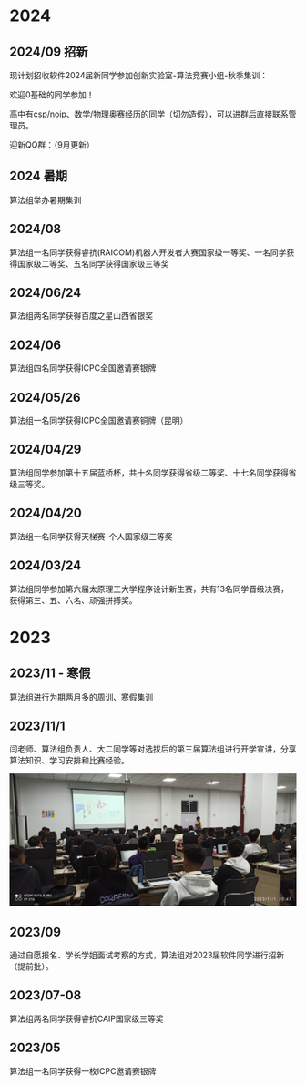 # 2024

## 2024/09 招新

现计划招收软件2024届新同学参加创新实验室-算法竞赛小组-秋季集训：

欢迎0基础的同学参加！

高中有csp/noip、数学/物理奥赛经历的同学（切勿造假），可以进群后直接联系管理员。

迎新QQ群：（9月更新）

## 2024 暑期

算法组举办暑期集训

## 2024/08

算法组一名同学获得睿抗(RAICOM)机器人开发者大赛国家级一等奖、一名同学获得国家级二等奖、五名同学获得国家级三等奖

## 2024/06/24

算法组两名同学获得百度之星山西省银奖

## 2024/06

算法组四名同学获得ICPC全国邀请赛银牌

## 2024/05/26

算法组一名同学获得ICPC全国邀请赛铜牌（昆明）

## 2024/04/29

算法组同学参加第十五届蓝桥杯，共十名同学获得省级二等奖、十七名同学获得省级三等奖。

## 2024/04/20

算法组一名同学获得天梯赛-个人国家级三等奖

## 2024/03/24

算法组同学参加第六届太原理工大学程序设计新生赛，共有13名同学晋级决赛，获得第三、五、六名、顽强拼搏奖。

# 2023

## 2023/11 - 寒假

算法组进行为期两月多的周训、寒假集训

## 2023/11/1 

闫老师、算法组负责人、大二同学等对选拔后的第三届算法组进行开学宣讲，分享算法知识、学习安排和比赛经验。

![秋季宣讲](https://raw.githubusercontent.com/Ar-Gas/Ar-Gas.github.io/main/photo/1714799374873.jpg)

## 2023/09

通过自愿报名、学长学姐面试考察的方式，算法组对2023届软件同学进行招新（提前批）。

## 2023/07-08

算法组两名同学获得睿抗CAIP国家级三等奖

## 2023/05

算法组一名同学获得一枚ICPC邀请赛银牌
